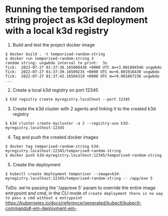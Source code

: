 # Running the temporised random string project as k3d deployment with a local k3d registry

1. Build and test the project docker image
```shell
$ docker build . -t temporised-random-string
$ docker run temporised-random-string 3
random string: usgwbdo interval to print:  3s
Tick:  2022-07-27 01:37:36.165060436 +0000 UTC m=+3.001884546 usgwbdo
Tick:  2022-07-27 01:37:39.16509235 +0000 UTC m=+6.001916430 usgwbdo
Tick:  2022-07-27 01:37:42.16504319 +0000 UTC m=+9.001867236 usgwbdo
...
```

2. Create a local k3d registry on port 12345
```shell
$ k3d registry create myregistry.localhost --port 12345
```

3. Create the k3d cluster with 2 agents and linking it to the created k3d registry
```shell
$ k3d cluster create mycluster -a 2 --registry-use k3d-myregistry.localhost:12345
```

4. Tag and push the created docker images
```shell
$ docker tag temporised-random-string k3d-myregistry.localhost:12345/temporised-random-string
$ docker push k3d-myregistry.localhost:12345/temporised-random-string
```
5. Create the deployment
```shell
$ kubectl create deployment temporiser --image=k3d-myregistry.localhost:12345/temporised-random-string -- /app/exe 5
```

ToDo: we're passing the '/app/exe 5' param to override the entire image entrypoint and cmd, in the CLI mode of `create deployment there is no way to pass a cmd without a entrypoint`
https://kubernetes.io/docs/reference/generated/kubectl/kubectl-commands#-em-deployment-em-